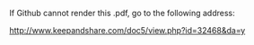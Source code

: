 If Github cannot render this .pdf, go to the following address:

http://www.keepandshare.com/doc5/view.php?id=32468&da=y
